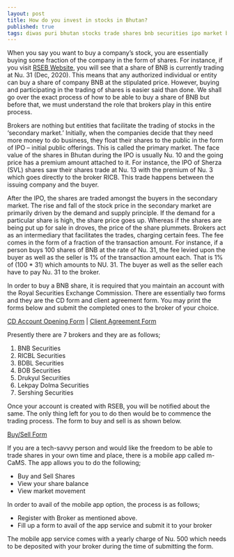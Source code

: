 ```yaml
---
layout: post
title: How do you invest in stocks in Bhutan?
published: true
tags: diwas puri bhutan stocks trade shares bnb securities ipo market buy sell rseb
---
```


When you say you want to buy a company’s stock, you are essentially buying some fraction of the company in the form of shares. For instance, if you visit [RSEB Website](https://rsebl.org.bt/), you will see that a share of BNB is currently trading at Nu. 31 (Dec, 2020). This means that any authorized individual or entity can buy a share of company BNB at the stipulated price. However, buying and participating in the trading of shares is easier said than done.  We shall go over the exact process of how to be able to buy a share of BNB but before that, we must understand the role that brokers play in this entire process.

Brokers are nothing but entities that facilitate the trading of stocks in the ‘secondary market.’ Initially, when the companies decide that they need more money to do business, they float their shares to the public in the form of IPO – initial public offerings. This is called the primary market. The face value of the shares in Bhutan during the IPO is usually Nu. 10 and the going price has a premium amount attached to it. For instance, the IPO of Sherza (SVL) shares saw their shares trade at Nu. 13 with the premium of Nu. 3 which goes directly to the broker RICB. This trade happens between the issuing company and the buyer. 

After the IPO, the shares are traded amongst the buyers in the secondary market. The rise and fall of the stock price in the secondary market are primarily driven by the demand and supply principle. If the demand for a particular share is high, the share price goes up. Whereas if the shares are being put up for sale in droves, the price of the share plummets. Brokers act as an intermediary that facilitates the trades, charging certain fees. The fee comes in the form of a fraction of the transaction amount. For instance, if a person buys 100 shares of BNB at the rate of Nu. 31, the fee levied upon the buyer as well as the seller is 1% of the transaction amount each. That is 1% of (100 * 31) which amounts to NU. 31. The buyer as well as the seller each have to pay Nu. 31 to the broker. 

In order to buy a BNB share, it is required that you maintain an account with the Royal Securities Exchange Commission. There are essentially two forms and they are the CD form and client agreement form. You may print the forms below and submit the completed ones to the broker of your choice.

[CD Account Opening Form](https://www.bnb.bt/wp-content/uploads/dld/FORMS/BNBL%20Securities/I.%20CD%20ACCOUNT%20OPENING%20FORM.pdf)   |       [Client Agreement Form](https://www.bnb.bt/wp-content/uploads/dld/FORMS/BNBL%20Securities/II.%20CLIENT%20AGREEMENT%20FORM.pdf)

Presently there are 7 brokers and they are as follows;

1. BNB Securities
2. RICBL Securities
3. BDBL Securities
4. BOB Securities
5. Drukyul Securities
6. Lekpay Dolma Securities
7. Sershing Securities

Once your account is created with RSEB, you will be notified about the same. The only thing left for you to do then would be to commence the trading process. The form to buy and sell is as shown below.

[Buy/Sell Form](https://www.bnb.bt/wp-content/uploads/dld/FORMS/BNBL%20Securities/III.%20Order_form.pdf)

If you are a tech-savvy person and would like the freedom to be able to trade shares in your own time and place, there is a mobile app called m-CaMS. The app allows you to do the following;

- Buy and Sell Shares
- View your share balance
- View market movement

In order to avail of the mobile app option, the process is as follows;

- Register with Broker as mentioned above.
- Fill up a form to avail of the app service and submit it to your broker

The mobile app service comes with a yearly charge of Nu. 500 which needs to be deposited with your broker during the time of submitting the form.